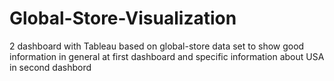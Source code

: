 # Global-Store-Visualization
2 dashboard with Tableau based on global-store data set to show good information in general at first dashboard and specific information about USA in second dashbord
